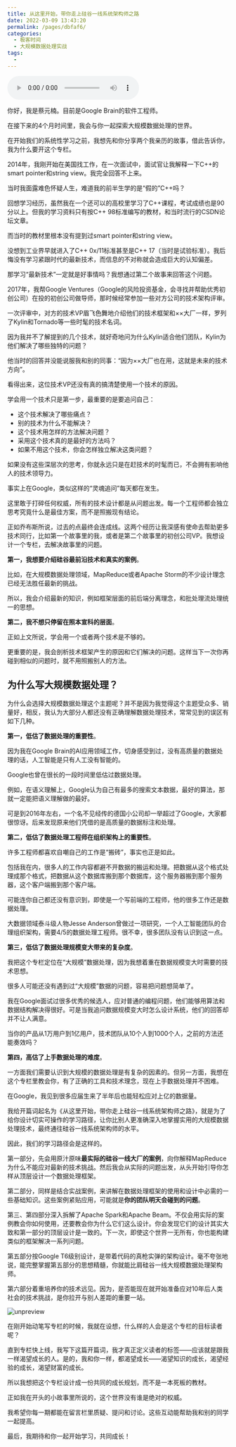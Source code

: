 ```yaml
---
title: 从这里开始，带你走上硅谷一线系统架构师之路
date: 2022-03-09 13:43:20
permalink: /pages/dbfaf6/
categories:
  - 极客时间
  - 大规模数据处理实战
tags:
  - 
---
```

<audio title="开篇词.从这里开始，带你走上硅谷一线系统架构师之路" src="https://static001.geekbang.org/resource/audio/f4/c2/f4278cb18018309d66efa989a98663c2.mp3" controls="controls"></audio> 
<p>你好，我是蔡元楠。目前是Google Brain的软件工程师。</p><p>在接下来的4个月时间里，我会与你一起探索大规模数据处理的世界。</p><p>在开始我们的系统性学习之前，我想先和你分享两个我亲历的故事，借此告诉你，我为什么要开这个专栏。</p><p>2014年，我刚开始在美国找工作，在一次面试中，面试官让我解释一下C++的smart pointer和string view。我完全回答不上来。</p><p>当时我面露难色怀疑人生，难道我的前半生学的是“假的”C++吗？</p><p>回想学习经历，虽然我在一个还可以的高校里学习了C++课程，考试成绩也是90分以上。但我的学习资料只有按C++ 98标准编写的教材，和当时流行的CSDN论坛文章。</p><p>而当时的教材里根本没有提到过smart pointer和string view。</p><p>没想到工业界早就进入了C++ 0x/11标准甚至是C++ 17（当时是试验标准）。我后悔没有学习紧跟时代的最新技术，而信息的不对称就会造成巨大的认知偏差。</p><p>那学习“最新技术”一定就是好事情吗？我想通过第二个故事来回答这个问题。</p><p>2017年，我帮Google Ventures（Google的风险投资基金，会寻找并帮助优秀初创公司）在投的初创公司做导师，那时候经常参加一些对方公司的技术架构评审。</p><!-- [[[read_end]]] --><p>一次评审中，对方的技术VP眉飞色舞地介绍他们的技术框架和××大厂一样，罗列了Kylin和Tornado等一些时髦的技术名词。</p><p>因为我并不了解提到的几个技术，就好奇地问为什么Kylin适合他们团队，Kylin为他们解决了哪些独特的问题？</p><p>他当时的回答并没能说服我和别的同事：“因为××大厂也在用，这就是未来的技术方向”。</p><p>看得出来，这位技术VP还没有真的搞清楚使用一个技术的原因。</p><p>学会用一个技术只是第一步，最重要的是要追问自己：</p><ul>
<li>这个技术解决了哪些痛点？</li>
<li>别的技术为什么不能解决？</li>
<li>这个技术用怎样的方法解决问题？</li>
<li>采用这个技术真的是最好的方法吗？</li>
<li>如果不用这个技术，你会怎样独立解决这类问题？</li>
</ul><p><span class="orange">如果没有这些深层次的思考，你就永远只是在赶技术的时髦而已，不会拥有影响他人的技术领导力。</span></p><p>事实上在Google，类似这样的“灵魂追问”每天都在发生。</p><p>这里敢于打碎任何权威，所有的技术设计都是从问题出发。每一个工程师都会独立思考究竟什么是最佳方案，而不是照搬现有结论。</p><p>正如乔布斯所说，过去的点最终会连成线。这两个经历让我深感有使命去帮助更多技术同行，比如第一个故事里的我，或者是第二个故事里的初创公司VP。我想设计一个专栏，去解决故事里的问题。</p><p><strong>第一，我想要介绍硅谷最前沿技术和真实的案例</strong>。</p><p>比如，在大规模数据处理领域，MapReduce或者Apache Storm的不少设计理念已经无法胜任最新的挑战。</p><p>所以，我会介绍最新的知识，例如框架层面的前后端分离理念，和批处理流处理统一的思想。</p><p><strong>第二，我不想只停留在照本宣科的层面</strong>。</p><p>正如上文所说，学会用一个或者两个技术是不够的。</p><p>更重要的是，我会剖析技术框架产生的原因和它们解决的问题。这样当下一次你再碰到相似的问题时，就不用照搬别人的方法。</p><h2>为什么写大规模数据处理？</h2><p>为什么会选择大规模数据处理这个主题呢？并不是因为我觉得这个主题受众多、销量好，相反，我认为大部分人都还没有正确理解数据处理技术，常常见到的误区有如下几种。</p><p><strong>第一，低估了数据处理的重要性</strong>。</p><p>因为我在Google Brain的AI应用领域工作，切身感受到过，没有高质量的数据处理的话，人工智能是只有人工没有智能的。</p><p>Google也曾在很长的一段时间里低估过数据处理。</p><p>例如，在语义理解上，Google认为自己有最多的搜索文本数据，最好的算法，那就一定能把语义理解做的最好。</p><p>可是到2016年左右，一个名不见经传的德国小公司却一举超过了Google，大家都很惊讶。后来发现原来他们凭借的是高质量的数据标注和处理。</p><p><strong>第二，低估了数据处理工程师在组织架构上的重要性</strong>。</p><p>许多工程师都喜欢自嘲自己的工作是“搬砖”，事实也正是如此。</p><p>包括我在内，很多人的工作内容都避不开数据的搬运和处理。把数据从这个格式处理成那个格式，把数据从这个数据库搬到那个数据库，这个服务器搬到那个服务器，这个客户端搬到那个客户端。</p><p>可能连你自己都还没有意识到，即使是一个写前端的工程师，他的很多工作还是数据处理。</p><p>大数据领域泰斗级人物Jesse Anderson曾做过一项研究，一个人工智能团队的合理组织架构，需要4/5的数据处理工程师。很不幸，很多团队没有认识到这一点。</p><p><strong>第三，低估了数据处理规模变大带来的复杂度</strong>。</p><p>我把这个专栏定位在“大规模”数据处理，因为我想着重在数据规模变大时需要的技术思想。</p><p>很多人可能还没有遇到过“大规模”数据的问题，容易把问题想简单了。</p><p>我在Google面试过很多优秀的候选人，应对普通的编程问题，他们能够用算法和数据结构解决得很好。可是当我追问数据规模变大时怎么设计系统，他们的回答却并不让人满意。</p><p>当你的产品从1万用户到1亿用户，技术团队从10个人到1000个人，之前的方法还能奏效吗？</p><p><strong>第四，高估了上手数据处理的难度</strong>。</p><p>一方面我们需要认识到大规模的数据处理是有复杂的因素的。但另一方面，我想在这个专栏里教会你，有了正确的工具和技术理念，现在上手数据处理并不困难。</p><p>在Google，我见到很多应届生来了半年后也能轻松应对上亿的数据量。</p><p>我给开篇词起名为《从这里开始，带你走上硅谷一线系统架构师之路》，就是为了给你设计切实可操作的学习路径，让你比别人更准确深入地掌握实用的大规模数据处理技术，最终通往硅谷一线系统架构师的水平。</p><p>因此，我们的学习路径会是这样的。</p><p>第一部分，先会用原汁原味<strong>最实际的硅谷一线大厂的案例</strong>，向你解释MapReduce为什么不能应对最新的技术挑战。然后我会从实际的问题出发，从头开始引导你怎样从顶层设计一个数据处理框架。</p><p>第二部分，同样是结合实战案例，来讲解在数据处理框架的使用和设计中必需的一些基础知识。这些案例紧贴应用，可能就是<strong>你的团队明天会碰到的问题</strong>。</p><p>第三、第四部分深入拆解了Apache Spark和Apache Beam。不仅会用实际的案例教会你如何使用，还要教会你为什么它们这么设计。你会发现它们的设计其实大致和第一部分的顶层设计是一致的。<span class="orange">下一次，即使这个世界一无所有，你也能构建类似的框架解决一系列问题</span>。</p><p>第五部分按Google T6级别设计，是带着代码的真枪实弹的架构设计。毫不夸张地说，能完整掌握第五部分的思想精髓，你就能比肩硅谷一线大规模数据处理架构师。</p><p>第六部分着重培养你的技术远见。因为，<span class="orange">是否能现在就开始准备应对10年后人类社会的技术挑战，是你拉开与别人差距的重要一站</span>。</p><p><img src="https://static001.geekbang.org/resource/image/c5/d4/c5b4877842b26ff5ad7bb95892fcacd4.jpg" alt="unpreview"></p><p>在刚开始动笔写专栏的时候，我就在设想，什么样的人会是这个专栏的目标读者呢？</p><p>直到专栏快上线，我写下这篇开篇词，我才真正定义读者的标签——应该就是跟我一样渴望成长的人。是的，我和你一样，都渴望成长——渴望知识的成长，渴望经验的成长，渴望财富的成长。</p><p>所以我想把这个专栏设计成一份共同的成长规划，而不是一本死板的教材。</p><p>正如我在开头的小故事里所说的，这个世界没有谁是绝对的权威。</p><p><span class="orange">我希望你每一期都能在留言栏里质疑、提问和讨论。这些互动能帮助我和别的同学一起提高。</span></p><p>最后，我期待和你一起开始学习，共同成长！</p><p></p>